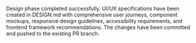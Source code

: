 Design phase completed successfully. UI/UX specifications have been created in DESIGN.md with comprehensive user journeys, component mockups, responsive design guidelines, accessibility requirements, and frontend framework recommendations. The changes have been committed and pushed to the existing PR branch.

